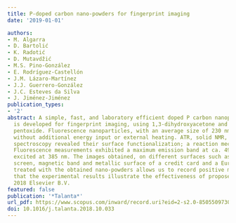 ```yaml
---
title: P-doped carbon nano-powders for fingerprint imaging
date: '2019-01-01'

authors:
- M. Algarra
- D. Bartolić
- K. Radotić
- D. Mutavdžić
- M.S. Pino-González
- E. Rodríguez-Castellón
- J.M. Lázaro-Martínez
- J.J. Guerrero-González
- J.C. Esteves da Silva
- J. Jiménez-Jiménez
publication_types:
- '2'
abstract: A simple, fast, and laboratory efficient doped P carbon nanoparticles synthesis
  is developed for fingerprint imaging, using 1,3-dihydroxyacetone and di-phosphorous
  pentoxide. Fluorescence nanoparticles, with an average size of 230 nm were obtained,
  without additional energy input or external heating. ATR, solid NMR, XPS and fluorescence
  spectroscopy revealed their surface functionalization; a reaction mechanism is proposed.
  Fluorescence measurements exhibited a maximum emission band at ca. 495 nm, when
  excited at 385 nm. The images obtained, on different surfaces such as mobile telephone
  screen, magnetic band and metallic surface of a credit card and a Euro banknote
  treated with the obtained nano-powders allows us to record positive matches, confirming
  that the experimental results illustrate the effectiveness of proposed method. ©
  2018 Elsevier B.V.
featured: false
publication: '*Talanta*'
url_pdf: https://www.scopus.com/inward/record.uri?eid=2-s2.0-85055097302&doi=10.1016%2fj.talanta.2018.10.033&partnerID=40&md5=cb15c643bff96dbf53bb5a0aa4e88095
doi: 10.1016/j.talanta.2018.10.033
---
```


